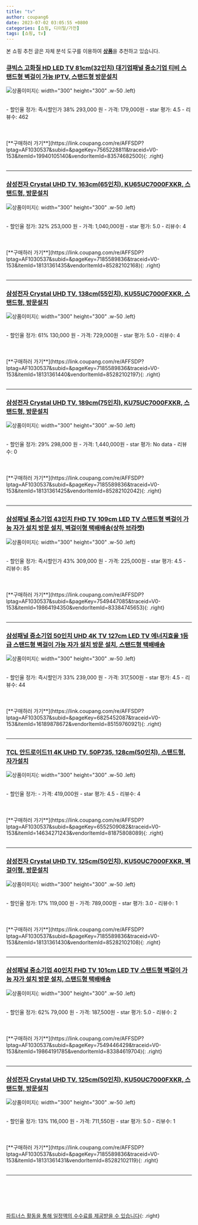 ```yaml
---
title: "tv"
author: coupang6
date: 2023-07-02 03:05:55 +0800
categories: [쇼핑, 디이털/가전]
tags: [쇼핑, tv]
---
```


본 쇼핑 추천 글은 자체 분석 도구를 이용하여 [**상품**](https://link.coupang.com/a/bao1ui)을 추천하고 있습니다.

### [큐빅스 고화질 HD LED TV 81cm(32인치) 대기업패널 중소기업 티비 스탠드형 벽걸이 가능 IPTV, 스탠드형 방문설치](https://link.coupang.com/re/AFFSDP?lptag=AF1030537&subid=&pageKey=7565228811&traceid=V0-153&itemId=19940105140&vendorItemId=83574682500)

![상품이미지](https://thumbnail7.coupangcdn.com/thumbnails/remote/230x230ex/image/vendor_inventory/20c2/4f456159a49ea9e6c13c2e9eaa77cfd0b5d39d4347e9fa6ba73f7cbc3541.jpg){: width="300" height="300" .w-50 .left}


<br>
- 할인율 정가: 즉시할인가 38%  293,000   원
- 가격: 179,000원
- star 평가: 4.5
- 리뷰수: 462
<br>
<br>
<br>
<br>
[**구매하러 가기**](https://link.coupang.com/re/AFFSDP?lptag=AF1030537&subid=&pageKey=7565228811&traceid=V0-153&itemId=19940105140&vendorItemId=83574682500){: .right}
<br>
<br>

---

### [삼성전자 Crystal UHD TV, 163cm(65인치), KU65UC7000FXKR, 스탠드형, 방문설치](https://link.coupang.com/re/AFFSDP?lptag=AF1030537&subid=&pageKey=7185589836&traceid=V0-153&itemId=18131361435&vendorItemId=85282102168)

![상품이미지](https://thumbnail8.coupangcdn.com/thumbnails/remote/230x230ex/image/rs_quotation_api/wocgnrte/632ccefde7f74b0792bf8f9b57c1b497.jpg){: width="300" height="300" .w-50 .left}


<br>
- 할인율 정가: 32%  253,000   원
- 가격: 1,040,000원
- star 평가: 5.0
- 리뷰수: 4
<br>
<br>
<br>
<br>
[**구매하러 가기**](https://link.coupang.com/re/AFFSDP?lptag=AF1030537&subid=&pageKey=7185589836&traceid=V0-153&itemId=18131361435&vendorItemId=85282102168){: .right}
<br>
<br>

---

### [삼성전자 Crystal UHD TV, 138cm(55인치), KU55UC7000FXKR, 스탠드형, 방문설치](https://link.coupang.com/re/AFFSDP?lptag=AF1030537&subid=&pageKey=7185589836&traceid=V0-153&itemId=18131361440&vendorItemId=85282102197)

![상품이미지](https://thumbnail8.coupangcdn.com/thumbnails/remote/230x230ex/image/rs_quotation_api/kpx5era4/9d13081db1c041b280b32034745cbc3a.jpg){: width="300" height="300" .w-50 .left}


<br>
- 할인율 정가: 61%  130,000   원
- 가격: 729,000원
- star 평가: 5.0
- 리뷰수: 4
<br>
<br>
<br>
<br>
[**구매하러 가기**](https://link.coupang.com/re/AFFSDP?lptag=AF1030537&subid=&pageKey=7185589836&traceid=V0-153&itemId=18131361440&vendorItemId=85282102197){: .right}
<br>
<br>

---

### [삼성전자 Crystal UHD TV, 189cm(75인치), KU75UC7000FXKR, 스탠드형, 방문설치](https://link.coupang.com/re/AFFSDP?lptag=AF1030537&subid=&pageKey=7185589836&traceid=V0-153&itemId=18131361425&vendorItemId=85282102042)

![상품이미지](https://thumbnail10.coupangcdn.com/thumbnails/remote/230x230ex/image/rs_quotation_api/sgrjh49o/c2512f4490624b00b3f82a07e26cd6e7.jpg){: width="300" height="300" .w-50 .left}


<br>
- 할인율 정가: 29%  298,000   원
- 가격: 1,440,000원
- star 평가: No data
- 리뷰수: 0
<br>
<br>
<br>
<br>
[**구매하러 가기**](https://link.coupang.com/re/AFFSDP?lptag=AF1030537&subid=&pageKey=7185589836&traceid=V0-153&itemId=18131361425&vendorItemId=85282102042){: .right}
<br>
<br>

---

### [삼성패널 중소기업 43인치 FHD TV 109cm LED TV 스탠드형 벽걸이 가능 자가 설치 방문 설치, 벽걸이형 택배배송(상하 브라켓)](https://link.coupang.com/re/AFFSDP?lptag=AF1030537&subid=&pageKey=7549447085&traceid=V0-153&itemId=19864194350&vendorItemId=83384745653)

![상품이미지](https://thumbnail6.coupangcdn.com/thumbnails/remote/230x230ex/image/vendor_inventory/4884/eee49f08124d7f3cb2a60951d59bab8ce4c16e13141d8757e75ab8468ecc.jpg){: width="300" height="300" .w-50 .left}


<br>
- 할인율 정가: 즉시할인가 43%  309,000   원
- 가격: 225,000원
- star 평가: 4.5
- 리뷰수: 85
<br>
<br>
<br>
<br>
[**구매하러 가기**](https://link.coupang.com/re/AFFSDP?lptag=AF1030537&subid=&pageKey=7549447085&traceid=V0-153&itemId=19864194350&vendorItemId=83384745653){: .right}
<br>
<br>

---

### [삼성패널 중소기업 50인치 UHD 4K TV 127cm LED TV 에너지효율 1등급 스탠드형 벽걸이 가능 자가 설치 방문 설치, 스탠드형 택배배송](https://link.coupang.com/re/AFFSDP?lptag=AF1030537&subid=&pageKey=6825452087&traceid=V0-153&itemId=16189878672&vendorItemId=85159760921)

![상품이미지](https://thumbnail9.coupangcdn.com/thumbnails/remote/230x230ex/image/vendor_inventory/ebd9/adb4cb1b3ec66d229197a5a4b46b0108f93dde2e30ae8d1e93ed07f8d3de.jpg){: width="300" height="300" .w-50 .left}


<br>
- 할인율 정가: 즉시할인가 33%  239,000   원
- 가격: 317,500원
- star 평가: 4.5
- 리뷰수: 44
<br>
<br>
<br>
<br>
[**구매하러 가기**](https://link.coupang.com/re/AFFSDP?lptag=AF1030537&subid=&pageKey=6825452087&traceid=V0-153&itemId=16189878672&vendorItemId=85159760921){: .right}
<br>
<br>

---

### [TCL 안드로이드11 4K UHD TV, 50P735, 128cm(50인치), 스탠드형, 자가설치](https://link.coupang.com/re/AFFSDP?lptag=AF1030537&subid=&pageKey=6552509082&traceid=V0-153&itemId=14634271243&vendorItemId=81875808089)

![상품이미지](https://thumbnail8.coupangcdn.com/thumbnails/remote/230x230ex/image/retail/images/1965633124907103-113e4531-b9b8-431b-9d05-931bc00a53b6.jpg){: width="300" height="300" .w-50 .left}


<br>
- 할인율 정가: 
- 가격: 419,000원
- star 평가: 4.5
- 리뷰수: 4
<br>
<br>
<br>
<br>
[**구매하러 가기**](https://link.coupang.com/re/AFFSDP?lptag=AF1030537&subid=&pageKey=6552509082&traceid=V0-153&itemId=14634271243&vendorItemId=81875808089){: .right}
<br>
<br>

---

### [삼성전자 Crystal UHD TV, 125cm(50인치), KU50UC7000FXKR, 벽걸이형, 방문설치](https://link.coupang.com/re/AFFSDP?lptag=AF1030537&subid=&pageKey=7185589836&traceid=V0-153&itemId=18131361430&vendorItemId=85282102108)

![상품이미지](https://thumbnail10.coupangcdn.com/thumbnails/remote/230x230ex/image/rs_quotation_api/wcuy20am/27fdafb6db5c4f6c822eb1c7c6a9c5e8.jpg){: width="300" height="300" .w-50 .left}


<br>
- 할인율 정가: 17%  119,000   원
- 가격: 789,000원
- star 평가: 3.0
- 리뷰수: 1
<br>
<br>
<br>
<br>
[**구매하러 가기**](https://link.coupang.com/re/AFFSDP?lptag=AF1030537&subid=&pageKey=7185589836&traceid=V0-153&itemId=18131361430&vendorItemId=85282102108){: .right}
<br>
<br>

---

### [삼성패널 중소기업 40인치 FHD TV 101cm LED TV 스탠드형 벽걸이 가능 자가 설치 방문 설치, 스탠드형 택배배송](https://link.coupang.com/re/AFFSDP?lptag=AF1030537&subid=&pageKey=7549446429&traceid=V0-153&itemId=19864191785&vendorItemId=83384619704)

![상품이미지](https://thumbnail7.coupangcdn.com/thumbnails/remote/230x230ex/image/vendor_inventory/1479/939b936ba80a2b629e4408d532be4a4ed45562e2d785a6eadef2dd575349.jpg){: width="300" height="300" .w-50 .left}


<br>
- 할인율 정가: 62%  79,000   원
- 가격: 187,500원
- star 평가: 5.0
- 리뷰수: 2
<br>
<br>
<br>
<br>
[**구매하러 가기**](https://link.coupang.com/re/AFFSDP?lptag=AF1030537&subid=&pageKey=7549446429&traceid=V0-153&itemId=19864191785&vendorItemId=83384619704){: .right}
<br>
<br>

---

### [삼성전자 Crystal UHD TV, 125cm(50인치), KU50UC7000FXKR, 스탠드형, 방문설치](https://link.coupang.com/re/AFFSDP?lptag=AF1030537&subid=&pageKey=7185589836&traceid=V0-153&itemId=18131361431&vendorItemId=85282102119)

![상품이미지](https://thumbnail6.coupangcdn.com/thumbnails/remote/230x230ex/image/rs_quotation_api/ul2vfgwl/b1926629b9674aee8c36915f71adb26f.jpg){: width="300" height="300" .w-50 .left}


<br>
- 할인율 정가: 13%  116,000   원
- 가격: 711,550원
- star 평가: 5.0
- 리뷰수: 1
<br>
<br>
<br>
<br>
[**구매하러 가기**](https://link.coupang.com/re/AFFSDP?lptag=AF1030537&subid=&pageKey=7185589836&traceid=V0-153&itemId=18131361431&vendorItemId=85282102119){: .right}
<br>
<br>

---
<br><br><br><br><br> [파트너스 활동을 통해 일정액의 수수료를 제공받을 수 있습니다](https://link.coupang.com/a/bao1ui){: .right}